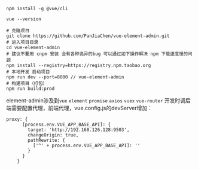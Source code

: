 ```
npm install -g @vue/cli

vue --version

# 克隆项目
git clone https://github.com/PanJiaChen/vue-element-admin.git
# 进入项目目录
cd vue-element-admin
# 建议不要用 cnpm 安装 会有各种诡异的bug 可以通过如下操作解决 npm 下载速度慢的问题
npm install --registry=https://registry.npm.taobao.org
# 本地开发 启动项目
npm run dev --port=8080 // vue-element-admin
# 构建项目（打包）
npm run build:prod
```
element-admin涉及到`vue` `element` `promise` `axios` `vuex` `vue-router`
开发时调后端需要配置代理，前端代理，vue.config.js的devServer增加：
```
proxy: {
      [process.env.VUE_APP_BASE_API]: {
        target: 'http://192.168.126.128:9503',
        changeOrigin: true,
        pathRewrite: {
          ['^' + process.env.VUE_APP_BASE_API]: ''
        }
      }
    }
```
